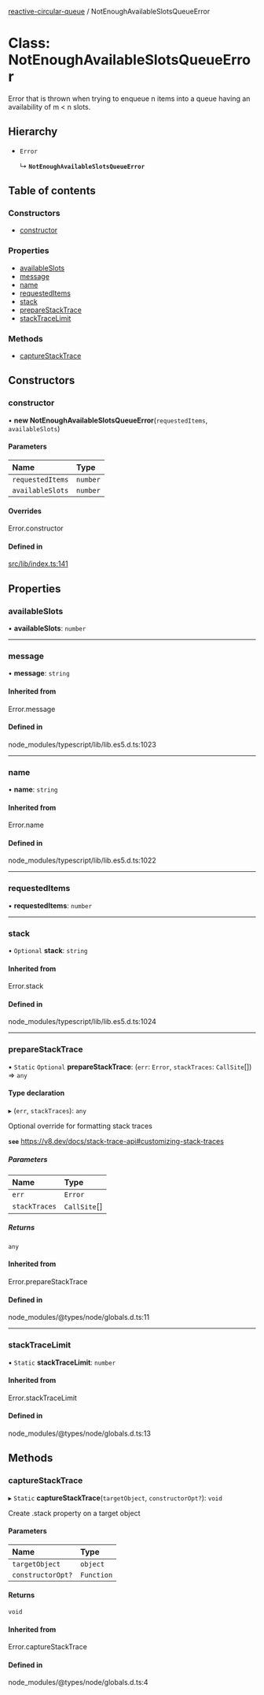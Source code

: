[reactive-circular-queue](../README.md) / NotEnoughAvailableSlotsQueueError

# Class: NotEnoughAvailableSlotsQueueError

Error that is thrown when trying to enqueue n items into a queue having an availability of m < n slots.

## Hierarchy

- `Error`

  ↳ **`NotEnoughAvailableSlotsQueueError`**

## Table of contents

### Constructors

- [constructor](NotEnoughAvailableSlotsQueueError.md#constructor)

### Properties

- [availableSlots](NotEnoughAvailableSlotsQueueError.md#availableslots)
- [message](NotEnoughAvailableSlotsQueueError.md#message)
- [name](NotEnoughAvailableSlotsQueueError.md#name)
- [requestedItems](NotEnoughAvailableSlotsQueueError.md#requesteditems)
- [stack](NotEnoughAvailableSlotsQueueError.md#stack)
- [prepareStackTrace](NotEnoughAvailableSlotsQueueError.md#preparestacktrace)
- [stackTraceLimit](NotEnoughAvailableSlotsQueueError.md#stacktracelimit)

### Methods

- [captureStackTrace](NotEnoughAvailableSlotsQueueError.md#capturestacktrace)

## Constructors

### constructor

• **new NotEnoughAvailableSlotsQueueError**(`requestedItems`, `availableSlots`)

#### Parameters

| Name | Type |
| :------ | :------ |
| `requestedItems` | `number` |
| `availableSlots` | `number` |

#### Overrides

Error.constructor

#### Defined in

[src/lib/index.ts:141](https://github.com/cdellacqua/reactive-circular-queue.js/blob/main/src/lib/index.ts#L141)

## Properties

### availableSlots

• **availableSlots**: `number`

___

### message

• **message**: `string`

#### Inherited from

Error.message

#### Defined in

node_modules/typescript/lib/lib.es5.d.ts:1023

___

### name

• **name**: `string`

#### Inherited from

Error.name

#### Defined in

node_modules/typescript/lib/lib.es5.d.ts:1022

___

### requestedItems

• **requestedItems**: `number`

___

### stack

• `Optional` **stack**: `string`

#### Inherited from

Error.stack

#### Defined in

node_modules/typescript/lib/lib.es5.d.ts:1024

___

### prepareStackTrace

▪ `Static` `Optional` **prepareStackTrace**: (`err`: `Error`, `stackTraces`: `CallSite`[]) => `any`

#### Type declaration

▸ (`err`, `stackTraces`): `any`

Optional override for formatting stack traces

**`see`** https://v8.dev/docs/stack-trace-api#customizing-stack-traces

##### Parameters

| Name | Type |
| :------ | :------ |
| `err` | `Error` |
| `stackTraces` | `CallSite`[] |

##### Returns

`any`

#### Inherited from

Error.prepareStackTrace

#### Defined in

node_modules/@types/node/globals.d.ts:11

___

### stackTraceLimit

▪ `Static` **stackTraceLimit**: `number`

#### Inherited from

Error.stackTraceLimit

#### Defined in

node_modules/@types/node/globals.d.ts:13

## Methods

### captureStackTrace

▸ `Static` **captureStackTrace**(`targetObject`, `constructorOpt?`): `void`

Create .stack property on a target object

#### Parameters

| Name | Type |
| :------ | :------ |
| `targetObject` | `object` |
| `constructorOpt?` | `Function` |

#### Returns

`void`

#### Inherited from

Error.captureStackTrace

#### Defined in

node_modules/@types/node/globals.d.ts:4
